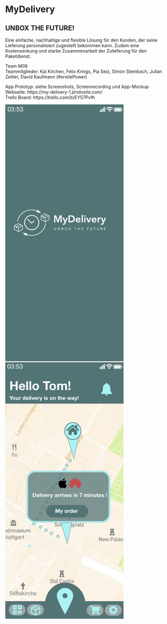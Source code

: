 <h1>MyDelivery</h1>

<h2>UNBOX THE FUTURE!</h2>

<p>Eine einfache, nachhaltige und flexible Lösung für den Kunden, der seine Lieferung personalisiert zugestellt bekommen kann. Zudem eine Kostensenkung und starke Zusammenarbeit der Zulieferung für den Paketdienst.</p>

<p>Team M09 <br>
Teammitglieder: Kai Kirchen, Felix Krings, Pia Seiz, Simon Steinbach, Julian Zeitler, David Kaufmann (#erstiePower)</p>

<p>App Prototyp: siehe Screenshots, Screenrecording und App-Mockup<br>
Webseite: https://my-delivery-1.jimdosite.com/<br>
Trello Board: https://trello.com/b/EY57Pvfh
</p>

<img src="https://github.com/David-Ka/m09-MyDelivery/blob/main/App%20Screenshots/1_Loading%20Screen.png">
<img src="https://github.com/David-Ka/m09-MyDelivery/blob/main/App%20Screenshots/4_Tracking%20Screen.png">
